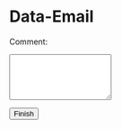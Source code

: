 # Data-Email

<label for="comment">Comment:</label>
<textarea name='data' class="form-control" rows="5" id="comment"></textarea>
<button type="submit" value='Post' class="btn btn-outline-success btn-lg">Finish</button>
